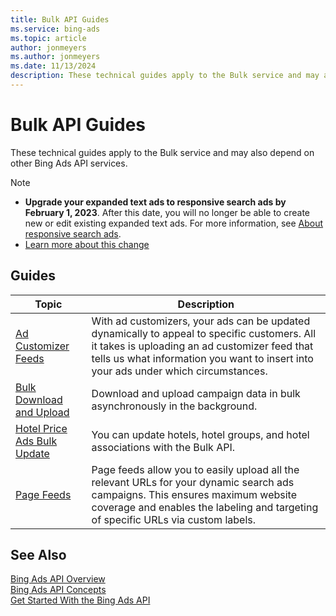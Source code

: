```yaml
---
title: Bulk API Guides
ms.service: bing-ads
ms.topic: article
author: jonmeyers
ms.author: jonmeyers
ms.date: 11/13/2024
description: These technical guides apply to the Bulk service and may also depend on other Bing Ads API services.
---
```

# Bulk API Guides

These technical guides apply to the Bulk service and may also depend on other Bing Ads API services.  

> [!NOTE]
>
> * **Upgrade your expanded text ads to responsive search ads by February 1, 2023**. After this date, you will no longer be able to create new or edit existing expanded text ads. For more information, see [About responsive search ads](https://help.ads.microsoft.com/#apex/ads/en/60037/0).
> * [Learn more about this change](ad-customizer-feeds.md)

## Guides

|Topic|Description|
|---------|---------------|
|[Ad Customizer Feeds](ad-customizer-feeds.md)|With ad customizers, your ads can be updated dynamically to appeal to specific customers. All it takes is uploading an ad customizer feed that tells us what information you want to insert into your ads under which circumstances.|
|[Bulk Download and Upload](bulk-download-upload.md)|Download and upload campaign data in bulk asynchronously in the background.|
|[Hotel Price Ads Bulk Update](hotel-ads-bulk.md)|You can update hotels, hotel groups, and hotel associations with the Bulk API.|
|[Page Feeds](page-feeds.md)|Page feeds allow you to easily upload all the relevant URLs for your dynamic search ads campaigns. This ensures maximum website coverage and enables the labeling and targeting of specific URLs via custom labels.|

## See Also

[Bing Ads API Overview](index.md)  
[Bing Ads API Concepts](concepts.md)  
[Get Started With the Bing Ads API](get-started.md)
